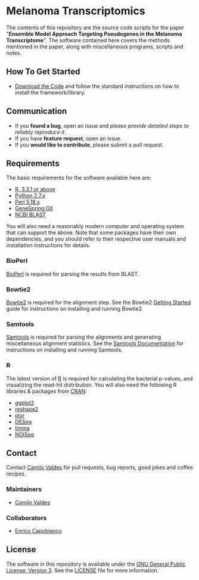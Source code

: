 # Melanoma Transcriptomics

The contents of this repository are the source code scripts for the paper "**Ensemble Model Approach Targeting Pseudogenes in the Melanoma Transcriptome**".  The software contained here covers the methods mentioned in the paper, along with miscellaneous programs, scripts and notes.


## How To Get Started

- [Download the Code](https://github.com/ccs-bio/melanoma-transcriptomics) and follow the standard instructions on how to install the framework/library.

## Communication

- If you **found a bug**, open an issue and _please provide detailed steps to reliably reproduce it_.
- If you have **feature request**, open an issue.
- If you **would like to contribute**, please submit a pull request.

## Requirements

The basic requirements for the software available here are:

- [R, 3.3.1 or above](https://www.r-project.org/)
- [Python 2.7.x](https://www.python.org/)
- [Perl 5.18.x](https://www.perl.org/)
- [GeneSpring GX](http://www.genomics.agilent.com/en/Microarray-Data-Analysis-Software/GeneSpring-GX/?cid=AG-PT-130&tabId=AG-PR-1061)
- [NCBI BLAST](https://blast.ncbi.nlm.nih.gov/Blast.cgi)

You will also need a reasonably modern computer and operating system that can support the above.  Note that some packages have their own dependencies, and you should refer to their respective user manuals and installation instructions for details.

### BioPerl
[BioPerl](http://bioperl.org/) is required for parsing the results from BLAST.

### Bowtie2

[Bowtie2](http://bowtie-bio.sourceforge.net/bowtie2/index.shtml) is required for the alignment step.  See the Bowtie2 [Getting Started](http://bowtie-bio.sourceforge.net/bowtie2/manual.shtml#getting-started-with-bowtie-2-lambda-phage-example) guide for instructions on installing and running Bowtie2.

### Samtools

[Samtools](http://www.htslib.org/) is required for parsing the alignments and generating miscellaneous alignment statistics.  See the [Samtools Documentation](http://www.htslib.org/doc/) for instructions on installing and running Samtools.

### R

The latest version of [R](http://www.r-project.org/) is required for calculating the bacterial p-values, and visualizing the read-hit distribution.  You will also need the following R libraries & packages from [CRAN](http://cran.r-project.org/):

- [ggplot2](http://ggplot2.org/)
- [reshape2](http://cran.r-project.org/web/packages/reshape2/index.html)
- [plyr](http://cran.r-project.org/web/packages/plyr/index.html)
- [DESeq](http://bioconductor.org/packages/release/bioc/html/DESeq.html)
- [limma](https://bioconductor.org/packages/release/bioc/html/limma.html)
- [NOISeq](https://www.bioconductor.org/packages/release/bioc/html/NOISeq.html)



## Contact

Contact [Camilo Valdes](mailto:cvaldes3@miami.edu) for pull requests, bug reports, good jokes and coffee recipes.

### Maintainers

- [Camilo Valdes](mailto:cvaldes3@miami.edu)


### Collaborators

- [Enrico Capobianco](mailto:ECapobianco@med.miami.edu)


## License

The software in this repository is available under the [GNU General Public License, Version 3](https://github.com/ccs-bio/melanoma-transcriptomics/blob/master/LICENSE).  See the [LICENSE](https://github.com/ccs-bio/melanoma-transcriptomics/blob/master/LICENSE) file for more information.

